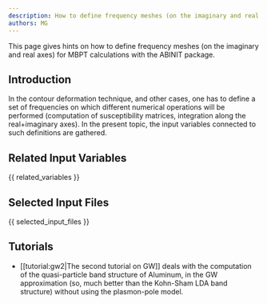 ```yaml
---
description: How to define frequency meshes (on the imaginary and real axes) for MBPT calculations
authors: MG
---
```

<!--- This is the source file for this topics. Can be edited. -->

This page gives hints on how to define frequency meshes (on the imaginary and real axes)
for MBPT calculations with the ABINIT package.

## Introduction

In the contour deformation technique, and other cases, one has to define a set
of frequencies on which different numerical operations will be performed
(computation of susceptibility matrices, integration along the real+imaginary
axes). In the present topic, the input variables connected to such definitions
are gathered.

## Related Input Variables

{{ related_variables }}

## Selected Input Files

{{ selected_input_files }}

## Tutorials

* [[tutorial:gw2|The second tutorial on GW]] deals with the computation of the quasi-particle band structure of Aluminum, in the GW approximation (so, much better than the Kohn-Sham LDA band structure) without using the plasmon-pole model.

